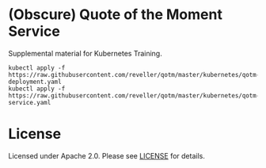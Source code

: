# (Obscure) Quote of the Moment Service

Supplemental material for Kubernetes Training.

```
kubectl apply -f https://raw.githubusercontent.com/reveller/qotm/master/kubernetes/qotm-deployment.yaml
kubectl apply -f https://raw.githubusercontent.com/reveller/qotm/master/kubernetes/qotm-service.yaml
```

# License

Licensed under Apache 2.0. Please see [LICENSE](LICENSE) for details.

